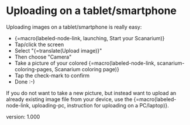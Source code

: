 # Uploading on a tablet/smartphone

Uploading images on a tablet/smartphone is really easy:

* {=macro(labeled-node-link, launching, Start your Scanarium)}
* Tap/click the screen
* Select "{=translate(Upload image)}"
* Then choose "Camera"
* Take a picture of your colored {=macro(labeled-node-link, scanarium-coloring-pages, Scanarium coloring page)}
* Tap the check-mark to confirm
* Done :-)

If you do not want to take a new picture, but instead want to upload an already existing image file from your device, use the {=macro(labeled-node-link, uploading-pc, instruction for uploading on a PC/laptop)}.


version: 1.000
